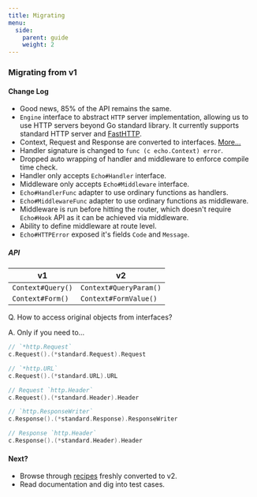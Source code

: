 ```yaml
---
title: Migrating
menu:
  side:
    parent: guide
    weight: 2
---
```


### Migrating from v1

#### Change Log

- Good news, 85% of the API remains the same.
- `Engine` interface to abstract `HTTP` server implementation, allowing
us to use HTTP servers beyond Go standard library. It currently supports standard HTTP server and [FastHTTP](https://github.com/valyala/fasthttp).
- Context, Request and Response are converted to interfaces. [More...](https://github.com/labstack/echo/issues/146)
- Handler signature is changed to `func (c echo.Context) error`.
- Dropped auto wrapping of handler and middleware to enforce compile time check.
- Handler only accepts `Echo#Handler` interface.
- Middleware only accepts `Echo#Middleware` interface.
- `Echo#HandlerFunc` adapter to use ordinary functions as handlers.
- `Echo#MiddlewareFunc` adapter to use ordinary functions as middleware.
- Middleware is run before hitting the router, which doesn't require `Echo#Hook` API as
it can be achieved via middleware.
- Ability to define middleware at route level.
- `Echo#HTTPError` exposed it's fields `Code` and `Message`.

##### API

v1 | v2
--- | ---
`Context#Query()` | `Context#QueryParam()`
`Context#Form()` | `Context#FormValue()`

Q. How to access original objects from interfaces?

A. Only if you need to...

```go
// `*http.Request`
c.Request().(*standard.Request).Request

// `*http.URL`
c.Request().(*standard.URL).URL

// Request `http.Header`
c.Request().(*standard.Header).Header

// `http.ResponseWriter`
c.Response().(*standard.Response).ResponseWriter

// Response `http.Header`
c.Response().(*standard.Header).Header
```

#### Next?

- Browse through [recipes](/recipes/hello-world) freshly converted to v2.
- Read documentation and dig into test cases.
